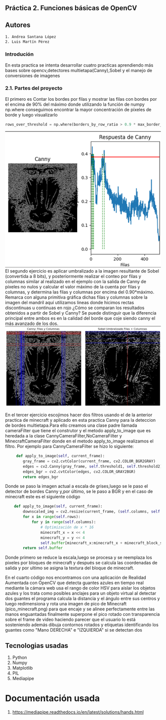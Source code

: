 ## Práctica 2. Funciones básicas de OpenCV
## Autores
    1. Andrea Santana López
    2. Luis Martín Pérez
### Introdución
En esta practica se intenta desarrollar cuatro practicas aprendiendo más bases sobre opencv,detectores multietapa(Canny),Sobel y el  manejo de conversiones de imagenes

### 2.1. Partes del proyecto
El primero es Contar los bordes por filas y mostrar las filas con bordes por el encima de 90% del máximo donde utilizando la función de numpy np.where conseguimos encontrar la mayor concentración de píxeles de borde y luego visualizarlo
```python
rows_over_threshold = np.where(borders_by_row_ratio > 0.9 * max_border_number)[0]
```
 ![Texto descriptivo de la imagen](./output_image/Practica1.png)
El segundo ejercicio es aplicar  umbralizado a la imagen resultante de Sobel (convertida a 8 bits), y posteriormente realizar el conteo por filas y columnas similar al realizado en el ejemplo con la salida de Canny de píxeles no nulos y calcular el valor máximo de la cuenta por filas y columnas, y determina las filas y columnas por encima del 0.90*máximo. Remarca con alguna primitiva gráfica dichas filas y columnas sobre la imagen del mandril aquí utilizamos lineas donde hicimos rectas discontinuas u continuas en rojo ¿Cómo se comparan los resultados obtenidos a partir de Sobel y Canny?
Se puede distinguir que la diferencia principal entre ambos es en la calidad del borde que coje siendo canny el más avanzado de los dos.
 ![Texto descriptivo de la imagen](./output_image/Practica2d.png)
 
En el tercer ejercicio escojimos hacer dos filtros usando el de la anterior practica de minecraft y aplicado en esta practica Canny para la deteccion de bordes multietapa.Para ello creamos una clase padre llamada cameraFilter que tiene el construtor y el metodo apply_to_image que es heredada a la clase CannyCameraFilter,NoCameraFilter y MinecraftCameraFilter donde en el metodo apply_to_image realizamos el filtro.
Por ejemplo para CannyCameraFilter se hizo lo siguiente:
```python
     def apply_to_image(self, current_frame):
        gray_frame = cv2.cvtColor(current_frame, cv2.COLOR_BGR2GRAY)
        edges = cv2.Canny(gray_frame, self.threshold1, self.threshold2)
        edges_bgr = cv2.cvtColor(edges, cv2.COLOR_GRAY2BGR)
        return edges_bgr
```
Donde se paso la imagen actual a escala de grises,luego se le paso el detector de bordes Canny y,por
último, se le paso a BGR y en el caso de minecraft este es el siguiente código
```python
    def apply_to_image(self, current_frame):
        downscaled_img = cv2.resize(current_frame, (self.columns, self.rows), interpolation=cv2.INTER_NEAREST)
        for x in range(self.rows):
            for y in range(self.columns):
                # Optimización de x * 16
                minecraft_x = x << 4
                minecraft_y = y << 4
                self.buffer[minecraft_x:minecraft_x + minecraft_block_size, minecraft_y:minecraft_y + minecraft_block_size] = MinecraftCameraFilter.find_nearest_texture(downscaled_img[x][y])
        return self.buffer
```
Donde primero se reduce la escala,luego se procesa y se reemplaza los pixeles por bloques de minecraft y después se calcula las coordenadas de salida y por ultimo se asigna la textura del bloque de minecraft.

En el cuarto código nos encontramos con  una aplicación de Realidad Aumentada con OpenCV que detecta guantes azules en tiempo real mediante la cámara web usa el rango de color HSV para aislar los objetos azules y los trata como posibles anclajes para un objeto virtual al detectar dos guantes el programa calcula la distancia y el ángulo entre sus centros y luego redimensiona y rota una imagen de pico de Minecraft (pico_minecraft.png) para que encaje y se alinee perfectamente entre las manos enguantadas finalmente superpone el pico rotado con transparencia sobre el frame de video haciendo parecer que el usuario lo está sosteniendo además dibuja contornos rotados y etiquetas identificando los guantes como "Mano DERECHA" e "IZQUIERDA" si se detectan dos 
 

## Tecnologias usadas
1. Python
2. Numpy
3. Matplotlib
4. PIL
5. Mediapipe

# Documentación usada
1. https://mediapipe.readthedocs.io/en/latest/solutions/hands.html



